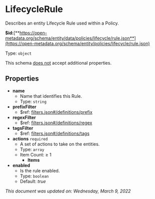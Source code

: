 # LifecycleRule

Describes an entity Lifecycle Rule used within a Policy.

**$id:**[**https://open-metadata.org/schema/entity/data/policies/lifecycle/rule.json**](https://open-metadata.org/schema/entity/policies/lifecycle/rule.json)

Type: `object`

This schema <u>does not</u> accept additional properties.

## Properties
 - **name**
	 - Name that identifies this Rule.
	 - Type: `string`
 - **prefixFilter**
	 - $ref: [filters.json#/definitions/prefix](filters.md#prefix)
 - **regexFilter**
	 - $ref: [filters.json#/definitions/regex](filters.md#regex)
 - **tagsFilter**
	 - $ref: [filters.json#/definitions/tags](filters.md#tags)
 - **actions** `required`
	 - A set of actions to take on the entities.
	 - Type: `array`
	 - Item Count:  &ge; 1
		 - **Items**
 - **enabled**
	 - Is the rule enabled.
	 - Type: `boolean`
	 - Default: _true_


_This document was updated on: Wednesday, March 9, 2022_